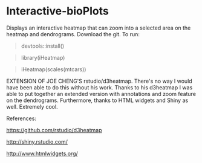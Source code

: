 # Interactive-bioPlots

Displays an interactive heatmap that can zoom into a selected area on the heatmap and dendrograms.  Download the git. To run:

>devtools::install()

>library(iHeatmap)

>iHeatmap(scales(mtcars))

EXTENSION OF JOE CHENG'S rstudio/d3heatmap.  There's no way I would have been able to do this without his work. Thanks to his d3heatmap I was able to put together an extended version with annotations and zoom feature on the dendrograms. Furthermore, thanks to HTML widgets and Shiny as well. Extremely cool.

References:

https://github.com/rstudio/d3heatmap

http://shiny.rstudio.com/

http://www.htmlwidgets.org/

